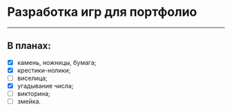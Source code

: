 # Разработка игр для портфолио
____

## В планах:
- [X] камень, ножницы, бумага;
- [X] крестики-нолики;
- [ ] виселица;
- [x] угадывание числа;
- [ ] викторина;
- [ ] змейка.
